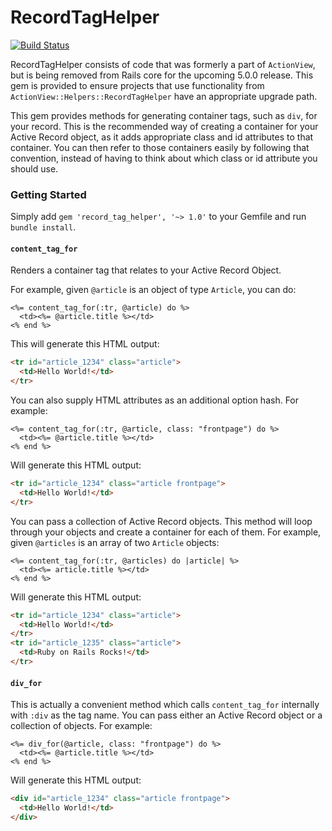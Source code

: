 RecordTagHelper
=================
[![Build Status](https://travis-ci.org/todd/record_tag_helper.svg?branch=master)](https://travis-ci.org/todd/record_tag_helper)

RecordTagHelper consists of code that was formerly a part of `ActionView`, but is being removed from Rails core for the upcoming 5.0.0 release. This gem is provided to ensure projects that use functionality from `ActionView::Helpers::RecordTagHelper` have an appropriate upgrade path.

This gem provides methods for generating container tags, such as `div`, for your record. This is the recommended way of creating a container for your Active Record object, as it adds appropriate class and id attributes to that container. You can then refer to those containers easily by following that convention, instead of having to think about which class or id attribute you should use.

### Getting Started

Simply add `gem 'record_tag_helper', '~> 1.0'` to your Gemfile and run `bundle install`.

#### `content_tag_for`

Renders a container tag that relates to your Active Record Object.

For example, given `@article` is an object of type `Article`, you can do:

```html+erb
<%= content_tag_for(:tr, @article) do %>
  <td><%= @article.title %></td>
<% end %>
```

This will generate this HTML output:

```html
<tr id="article_1234" class="article">
  <td>Hello World!</td>
</tr>
```

You can also supply HTML attributes as an additional option hash. For example:

```html+erb
<%= content_tag_for(:tr, @article, class: "frontpage") do %>
  <td><%= @article.title %></td>
<% end %>
```

Will generate this HTML output:

```html
<tr id="article_1234" class="article frontpage">
  <td>Hello World!</td>
</tr>
```

You can pass a collection of Active Record objects. This method will loop through your objects and create a container for each of them. For example, given `@articles` is an array of two `Article` objects:

```html+erb
<%= content_tag_for(:tr, @articles) do |article| %>
  <td><%= article.title %></td>
<% end %>
```

Will generate this HTML output:

```html
<tr id="article_1234" class="article">
  <td>Hello World!</td>
</tr>
<tr id="article_1235" class="article">
  <td>Ruby on Rails Rocks!</td>
</tr>
```

#### `div_for`

This is actually a convenient method which calls `content_tag_for` internally with `:div` as the tag name. You can pass either an Active Record object or a collection of objects. For example:

```html+erb
<%= div_for(@article, class: "frontpage") do %>
  <td><%= @article.title %></td>
<% end %>
```

Will generate this HTML output:

```html
<div id="article_1234" class="article frontpage">
  <td>Hello World!</td>
</div>
```
